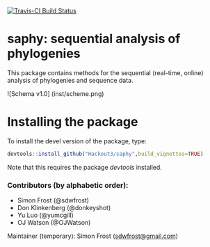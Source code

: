 [![Travis-CI Build Status](https://travis-ci.org/Hackout3/saphy.svg?branch=master)](https://travis-ci.org/Hackout3/saphy)

# saphy: sequential analysis of phylogenies

This package contains methods for the sequential (real-time, online) analysis of phylogenies and sequence data.

![Schema v1.0] (inst/scheme.png)

# Installing the package

To install the devel version of the package, type:

```r
devtools::install_github("Hackout3/saphy",build_vignettes=TRUE)
```

Note that this requires the package *devtools* installed.

### Contributors (by alphabetic order):
- Simon Frost (@sdwfrost)
- Don Klinkenberg (@donkeyshot)
- Yu Luo (@yumcgill)
- OJ Watson (@OJWatson)

Maintainer (temporary): Simon Frost (sdwfrost@gmail.com)
